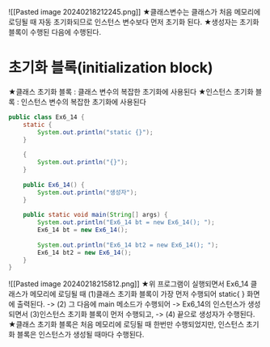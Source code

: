 ![[Pasted image 20240218212245.png]]
★클래스변수는 클래스가 처음 메모리에 로딩될 때 자동 초기화되므로 인스턴스 변수보다 먼저 초기화 된다.
★생성자는 초기화 블록이 수행된 다음에 수행된다.

# 초기화 블록(initialization block)
★클래스 초기화 블록 : 클래스 변수의 복잡한 초기화에 사용된다
★인스턴스 초기화 블록 : 인스턴스 변수의 복잡한 초기화에 사용된다

```java
public class Ex6_14 {
	static {
		System.out.println("static {}");
	}
	
	{
		System.out.println("{}");
	}
	
	public Ex6_14() {
		System.out.println("생성자");
	}
	
	public static void main(String[] args) {
		System.out.println("Ex6_14 bt = new Ex6_14(); ");
		Ex6_14 bt = new Ex6_14();
		
		System.out.println("Ex6_14 bt2 = new Ex6_14(); ");
		Ex6_14 bt2 = new Ex6_14();
	}
}
```
![[Pasted image 20240218215812.png]]
★위 프로그램이 실행되면서 Ex6_14 클래스가 메모리에 로딩될 때 (1)클래스 초기화 블록이 가장 먼저 수행되어 static{ } 화면에 출력된다. -> (2) 그 다음에 main 메소드가 수행되어 -> Ex6_14의 인스턴스가 생성되면서 (3)인스턴스 초기화 블록이 먼저 수행되고, -> (4) 끝으로 생성자가 수행된다.
★클래스 초기화 블록은 처음 메모리에 로딩될 때 한번만 수행되었지만, 인스턴스 초기화 블록은 인스턴스가 생성될 때마다 수행된다.


